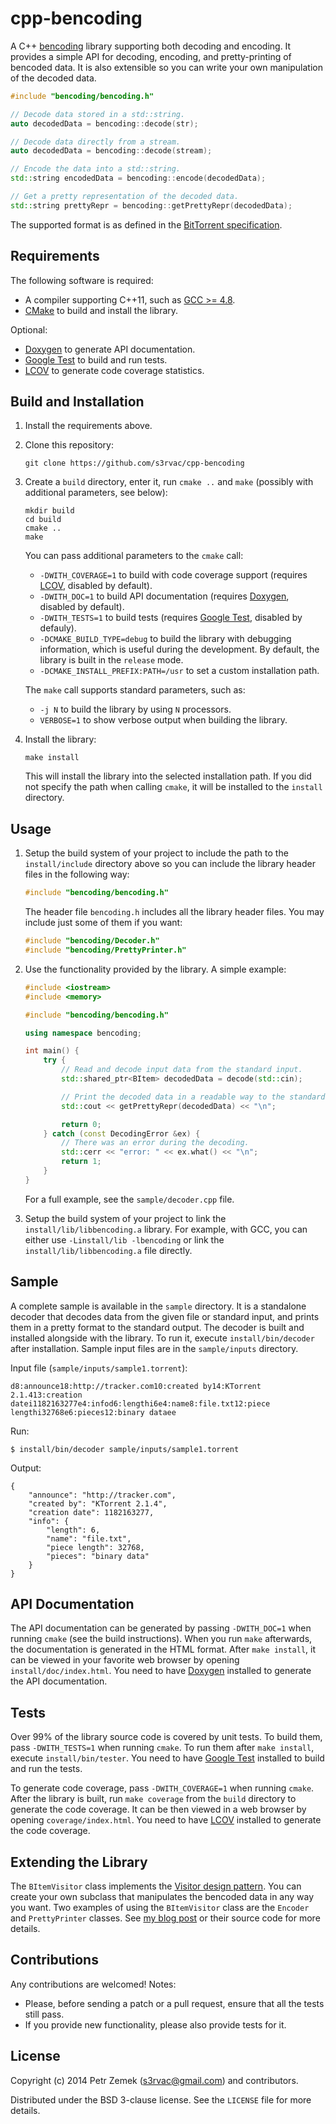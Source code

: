 cpp-bencoding
=============

A C++ [bencoding](http://en.wikipedia.org/wiki/Bencode) library supporting
both decoding and encoding. It provides a simple API for decoding, encoding,
and pretty-printing of bencoded data. It is also extensible so you can write
your own manipulation of the decoded data.

``` cpp
#include "bencoding/bencoding.h"

// Decode data stored in a std::string.
auto decodedData = bencoding::decode(str);

// Decode data directly from a stream.
auto decodedData = bencoding::decode(stream);

// Encode the data into a std::string.
std::string encodedData = bencoding::encode(decodedData);

// Get a pretty representation of the decoded data.
std::string prettyRepr = bencoding::getPrettyRepr(decodedData);
```

The supported format is as defined in the [BitTorrent
specification](https://wiki.theory.org/BitTorrentSpecification#Bencoding).

Requirements
------------

The following software is required:
* A compiler supporting C++11, such as [GCC >= 4.8](https://gcc.gnu.org/).
* [CMake](http://www.cmake.org/) to build and install the library.

Optional:
* [Doxygen](http://www.doxygen.org/) to generate API documentation.
* [Google Test](https://code.google.com/p/googletest/) to build and run tests.
* [LCOV](http://ltp.sourceforge.net/coverage/lcov.php) to generate code
  coverage statistics.

Build and Installation
----------------------

1. Install the requirements above.
2. Clone this repository:

    ```
    git clone https://github.com/s3rvac/cpp-bencoding
    ```

3. Create a `build` directory, enter it, run `cmake ..` and `make` (possibly
   with additional parameters, see below):

    ```
    mkdir build
    cd build
    cmake ..
    make
    ```

   You can pass additional parameters to the `cmake` call:
   * `-DWITH_COVERAGE=1` to build with code coverage support (requires
     [LCOV](http://ltp.sourceforge.net/coverage/lcov.php), disabled by default).
   * `-DWITH_DOC=1` to build API documentation (requires
     [Doxygen](http://www.doxygen.org/), disabled by default).
   * `-DWITH_TESTS=1` to build tests (requires [Google
     Test](https://code.google.com/p/googletest/), disabled by defauly).
   * `-DCMAKE_BUILD_TYPE=debug` to build the library with debugging
     information, which is useful during the development. By default, the
     library is built in the `release` mode.
   * `-DCMAKE_INSTALL_PREFIX:PATH=/usr` to set a custom installation path.

   The `make` call supports standard parameters, such as:
   * `-j N` to build the library by using `N` processors.
   * `VERBOSE=1` to show verbose output when building the library.
4. Install the library:

    ```
    make install
    ```

   This will install the library into the selected installation path. If you
   did not specify the path when calling `cmake`, it will be installed to the
   `install` directory.

Usage
-----

1. Setup the build system of your project to include the path to the
   `install/include` directory above so you can include the library header
   files in the following way:

    ``` cpp
    #include "bencoding/bencoding.h"
    ```

   The header file `bencoding.h` includes all the library header files. You may
   include just some of them if you want:

    ``` cpp
    #include "bencoding/Decoder.h"
    #include "bencoding/PrettyPrinter.h"
    ```

2. Use the functionality provided by the library. A simple example:

    ``` cpp
    #include <iostream>
    #include <memory>

    #include "bencoding/bencoding.h"

    using namespace bencoding;

    int main() {
        try {
            // Read and decode input data from the standard input.
            std::shared_ptr<BItem> decodedData = decode(std::cin);

            // Print the decoded data in a readable way to the standard output.
            std::cout << getPrettyRepr(decodedData) << "\n";

            return 0;
        } catch (const DecodingError &ex) {
            // There was an error during the decoding.
            std::cerr << "error: " << ex.what() << "\n";
            return 1;
        }
    }
    ```

    For a full example, see the `sample/decoder.cpp` file.

3. Setup the build system of your project to link the
   `install/lib/libbencoding.a` library. For example, with GCC, you can either
   use `-Linstall/lib -lbencoding` or link the `install/lib/libbencoding.a`
   file directly.

Sample
------

A complete sample is available in the `sample` directory. It is a standalone
decoder that decodes data from the given file or standard input, and prints
them in a pretty format to the standard output. The decoder is built and
installed alongside with the library. To run it, execute `install/bin/decoder`
after installation. Sample input files are in the `sample/inputs` directory.

Input file (`sample/inputs/sample1.torrent`):
```
d8:announce18:http://tracker.com10:created by14:KTorrent 2.1.413:creation datei1182163277e4:infod6:lengthi6e4:name8:file.txt12:piece lengthi32768e6:pieces12:binary dataee
```

Run:
```
$ install/bin/decoder sample/inputs/sample1.torrent
```

Output:
```
{
    "announce": "http://tracker.com",
    "created by": "KTorrent 2.1.4",
    "creation date": 1182163277,
    "info": {
        "length": 6,
        "name": "file.txt",
        "piece length": 32768,
        "pieces": "binary data"
    }
}
```

API Documentation
-----------------

The API documentation can be generated by passing `-DWITH_DOC=1` when running
`cmake` (see the build instructions). When you run `make` afterwards, the
documentation is generated in the HTML format. After `make install`, it can be
viewed in your favorite web browser by opening `install/doc/index.html`. You
need to have [Doxygen](http://www.doxygen.org/) installed to generate the API
documentation.

Tests
-----

Over 99% of the library source code is covered by unit tests. To build them,
pass `-DWITH_TESTS=1` when running `cmake`. To run them after `make install`,
execute `install/bin/tester`. You need to have [Google
Test](https://code.google.com/p/googletest/) installed to build and run the
tests.

To generate code coverage, pass `-DWITH_COVERAGE=1` when running `cmake`. After
the library is built, run `make coverage` from the `build` directory to
generate the code coverage. It can be then viewed in a web browser by opening
`coverage/index.html`. You need to have
[LCOV](http://ltp.sourceforge.net/coverage/lcov.php) installed to generate the
code coverage.

Extending the Library
---------------------

The `BItemVisitor` class implements the [Visitor design
pattern](http://en.wikipedia.org/wiki/Visitor_pattern). You can create your own
subclass that manipulates the bencoded data in any way you want. Two examples
of using the `BItemVisitor` class are the `Encoder` and `PrettyPrinter`
classes. See [my blog
post](https://petrzemek.net/blog/2014/09/14/cpp-bencoding-new-cpp11-bencoding-library/)
or their source code for more details.

Contributions
-------------

Any contributions are welcomed! Notes:
* Please, before sending a patch or a pull request, ensure that all the tests
  still pass.
* If you provide new functionality, please also provide tests for it.

License
-------

Copyright (c) 2014 Petr Zemek (<s3rvac@gmail.com>) and contributors.

Distributed under the BSD 3-clause license. See the `LICENSE` file for more
details.
